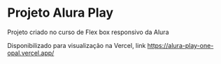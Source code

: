 <h1> Projeto Alura Play</h1>
<p>Projeto criado no curso de Flex box responsivo da Alura</p>
<p>Disponibilizado para visualização na Vercel, link <a href="https://alura-play-one-opal.vercel.app/">https://alura-play-one-opal.vercel.app/</a></p>
